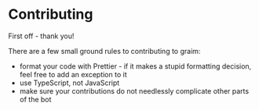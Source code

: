 # Contributing
First off - thank you!

There are a few small ground rules to contributing to graim:
 - format your code with Prettier - if it makes a stupid formatting decision, feel free to add an exception to it
 - use TypeScript, not JavaScript
 - make sure your contributions do not needlessly complicate other parts of the bot
